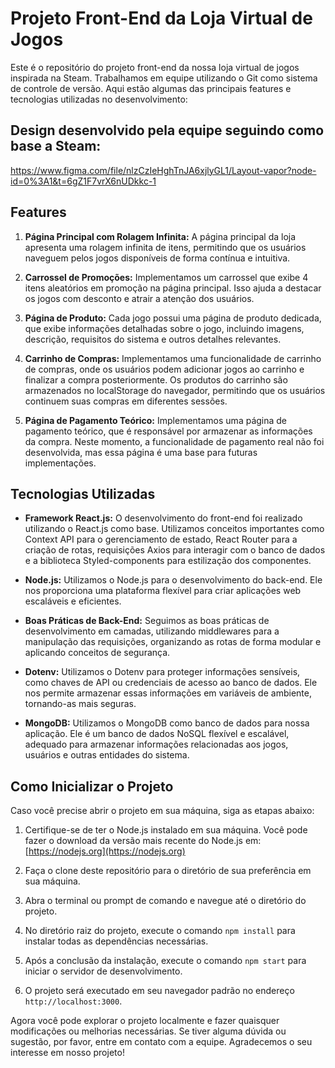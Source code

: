 # Projeto Front-End da Loja Virtual de Jogos

Este é o repositório do projeto front-end da nossa loja virtual de jogos inspirada na Steam. Trabalhamos em equipe utilizando o Git como sistema de controle de versão. Aqui estão algumas das principais features e tecnologias utilizadas no desenvolvimento:

## Design desenvolvido pela equipe seguindo como base a Steam:

https://www.figma.com/file/nlzCzIeHghTnJA6xjlyGL1/Layout-vapor?node-id=0%3A1&t=6gZ1F7vrX6nUDkkc-1

## Features

1. **Página Principal com Rolagem Infinita:** A página principal da loja apresenta uma rolagem infinita de itens, permitindo que os usuários naveguem pelos jogos disponíveis de forma contínua e intuitiva.

2. **Carrossel de Promoções:** Implementamos um carrossel que exibe 4 itens aleatórios em promoção na página principal. Isso ajuda a destacar os jogos com desconto e atrair a atenção dos usuários.

3. **Página de Produto:** Cada jogo possui uma página de produto dedicada, que exibe informações detalhadas sobre o jogo, incluindo imagens, descrição, requisitos do sistema e outros detalhes relevantes.

4. **Carrinho de Compras:** Implementamos uma funcionalidade de carrinho de compras, onde os usuários podem adicionar jogos ao carrinho e finalizar a compra posteriormente. Os produtos do carrinho são armazenados no localStorage do navegador, permitindo que os usuários continuem suas compras em diferentes sessões.

5. **Página de Pagamento Teórico:** Implementamos uma página de pagamento teórico, que é responsável por armazenar as informações da compra. Neste momento, a funcionalidade de pagamento real não foi desenvolvida, mas essa página é uma base para futuras implementações.

## Tecnologias Utilizadas

- **Framework React.js:** O desenvolvimento do front-end foi realizado utilizando o React.js como base. Utilizamos conceitos importantes como Context API para o gerenciamento de estado, React Router para a criação de rotas, requisições Axios para interagir com o banco de dados e a biblioteca Styled-components para estilização dos componentes.

- **Node.js:** Utilizamos o Node.js para o desenvolvimento do back-end. Ele nos proporciona uma plataforma flexível para criar aplicações web escaláveis e eficientes.

- **Boas Práticas de Back-End:** Seguimos as boas práticas de desenvolvimento em camadas, utilizando middlewares para a manipulação das requisições, organizando as rotas de forma modular e aplicando conceitos de segurança.

- **Dotenv:** Utilizamos o Dotenv para proteger informações sensíveis, como chaves de API ou credenciais de acesso ao banco de dados. Ele nos permite armazenar essas informações em variáveis de ambiente, tornando-as mais seguras.

- **MongoDB:** Utilizamos o MongoDB como banco de dados para nossa aplicação. Ele é um banco de dados NoSQL flexível e escalável, adequado para armazenar informações relacionadas aos jogos, usuários e outras entidades do sistema.

## Como Inicializar o Projeto

Caso você precise abrir o projeto em sua máquina, siga as etapas abaixo:

1. Certifique-se de ter o Node.js instalado em sua máquina. Você pode fazer o download da versão mais recente do Node.js em: [https://nodejs.org](https://nodejs.org)

2. Faça o clone deste repositório para o diretório de sua preferência em sua máquina.

3. Abra o terminal ou prompt de comando e navegue até o diretório do projeto.

4. No diretório raiz do projeto, execute o comando `npm install` para instalar todas as dependências necessárias.

5. Após a conclusão da instalação, execute o comando `npm start` para iniciar o servidor de desenvolvimento.

6. O projeto será executado em seu navegador padrão no endereço `http://localhost:3000`.

Agora você pode explorar o projeto localmente e fazer quaisquer modificações ou melhorias necessárias. Se tiver alguma dúvida ou sugestão, por favor, entre em contato com a equipe. Agradecemos o seu interesse em nosso projeto!
